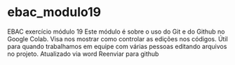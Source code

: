 # ebac_modulo19
EBAC exercício módulo 19
Este módulo é sobre o uso do Git e do Github no Google Colab.
Visa nos mostrar como controlar as edições nos códigos. Útil para quando trabalhamos em equipe com várias pessoas editando arquivos no projeto.
Atualizado via word
Reenviar para github